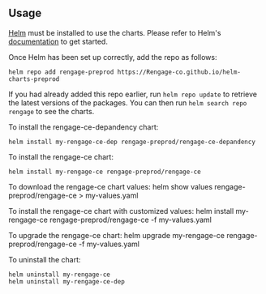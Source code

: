 ## Usage

[Helm](https://helm.sh) must be installed to use the charts.  Please refer to
Helm's [documentation](https://helm.sh/docs) to get started.

Once Helm has been set up correctly, add the repo as follows:

    helm repo add rengage-preprod https://Rengage-co.github.io/helm-charts-preprod

If you had already added this repo earlier, run `helm repo update` to retrieve
the latest versions of the packages.  You can then run `helm search repo
rengage` to see the charts.

To install the rengage-ce-depandency chart:

    helm install my-rengage-ce-dep rengage-preprod/rengage-ce-depandency

To install the rengage-ce chart:

    helm install my-rengage-ce rengage-preprod/rengage-ce

To download the rengage-ce chart values:
    helm show values rengage-preprod/rengage-ce > my-values.yaml

To install the rengage-ce chart with customized values:
    helm install my-rengage-ce rengage-preprod/rengage-ce -f my-values.yaml
    
To upgrade the rengage-ce chart:
    helm upgrade my-rengage-ce rengage-preprod/rengage-ce -f my-values.yaml

To uninstall the chart:

    helm uninstall my-rengage-ce
    helm uninstall my-rengage-ce-dep